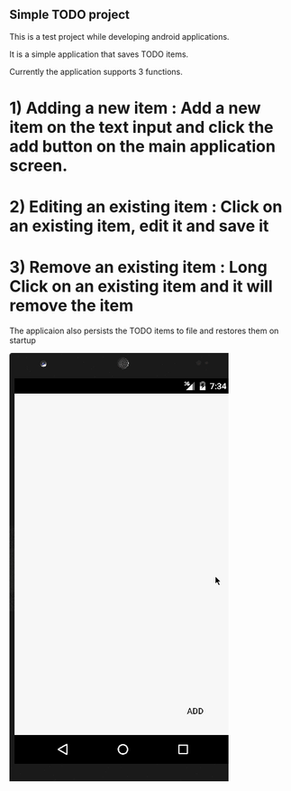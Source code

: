 ## Simple TODO project

This is a test project while developing android applications.

It is a simple application that saves TODO items.

Currently the application supports 3 functions.

# 1) Adding a new item : Add a new item on the text input and click the add button on the main application screen.<br>
# 2) Editing an existing item : Click on an existing item, edit it and save it<br>
# 3) Remove an existing item : Long Click on an existing item and it will remove the item<br>

The applicaion also persists the TODO items to file and restores them on startup

![Video Walkthrough](demo.gif)